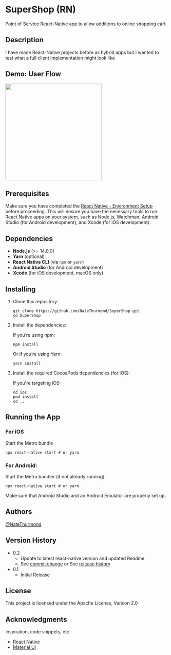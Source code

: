 # SuperShop (RN)

Point of Service React-Native app to allow additions to online shopping cart

## Description

I have made React-Native projects before as hybrid apps but I wanted to test what a full client implementation might look like

## Demo: User Flow

<img src="assets/vids/demoUse.min.gif" width="300" />

## Prerequisites

Make sure you have completed the [React Native - Environment Setup](https://reactnative.dev/docs/environment-setup) before proceeding. This will ensure you have the necessary tools to run React Native apps on your system, such as Node.js, Watchman, Android Studio (for Android development), and Xcode (for iOS development).

## Dependencies

- **Node.js** (>= 14.0.0)
- **Yarn** (optional)
- **React Native CLI** (via `npm` or `yarn`)
- **Android Studio** (for Android development)
- **Xcode** (for iOS development, macOS only)

## Installing

1. Clone this repository:

   ```
   git clone https://github.com/NateThurmond/SuperShop.git
   cd SuperShop
   ```

2. Install the dependencies:

    If you’re using npm:

    ```
    npm install
    ```

    Or if you’re using Yarn:

    ```
    yarn install
    ```

3. Install the required CocoaPods dependencies (for iOS):

    If you're targeting iOS:

    ```
    cd ios
    pod install
    cd ..
    ```
## Running the App

### For iOS
Start the Metro bundle

    npx react-native start # or yarn

### For Android:
Start the Metro bundler (if not already running):

    npx react-native start # or yarn

Make sure that Android Studio and an Android Emulator are properly set up.

## Authors

[@NateThurmond](https://github.com/NateThurmond)

## Version History

-   0.2
    -   Update to latest react-native version and updated Readme
    -   See [commit change](https://github.com/NateThurmond/SuperShop/commits/master/) or See [release history](https://github.com/NateThurmond/SuperShop/releases)
-   0.1
    -   Initial Release

## License

This project is licensed under the Apache License, Version 2.0

## Acknowledgments

Inspiration, code snippets, etc.

-   [React Native](https://github.com/facebook/react-native)
-   [Material UI](https://github.com/mui/material-ui)
